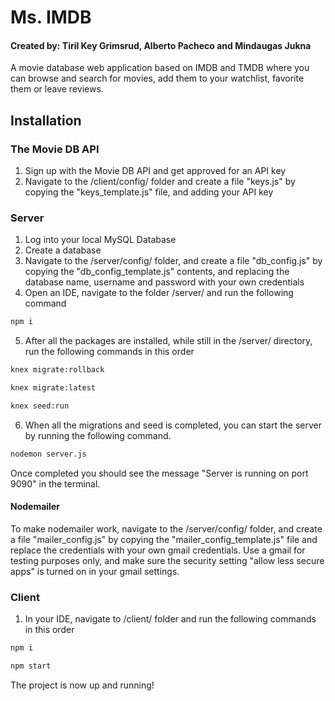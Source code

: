 # Ms. IMDB
#### Created by: Tiril Key Grimsrud, Alberto Pacheco and Mindaugas Jukna
A movie database web application based on IMDB and TMDB where you can browse and search for movies, add them to your watchlist, favorite them or leave reviews. 


## Installation
### The Movie DB API
1. Sign up with the Movie DB API and get approved for an API key
2. Navigate to the /client/config/ folder and create a file "keys.js" by copying the "keys_template.js" file, and adding your API key
### Server
1. Log into your local MySQL Database
2. Create a database
3. Navigate to the /server/config/ folder, and create a file "db_config.js" by copying the "db_config_template.js" contents, and replacing the database name, username and password with your own credentials
4. Open an IDE, navigate to the folder /server/ and run the following command
```bash
npm i
```
5. After all the packages are installed, while still in the /server/  directory, run the following commands in this order
```bash
knex migrate:rollback
```
 ```bash
knex migrate:latest
```
 ```bash
knex seed:run
```
6. When all the migrations and seed is completed, you can start the server by running the following command. 
 ```bash
nodemon server.js
```
Once completed you should see the message "Server is running on port 9090" in the terminal.

#### Nodemailer
To make nodemailer work, navigate to the /server/config/ folder, and create a file "mailer_config.js" by copying the "mailer_config_template.js" file and replace the credentials with your own gmail credentials. Use a gmail for testing purposes only, and make sure the security setting "allow less secure apps" is turned on in your gmail settings. 

### Client
1. In your IDE, navigate to /client/ folder and run the following commands in this order 
 ```bash
npm i
```
 ```bash
npm start
```

The project is now up and running! 

